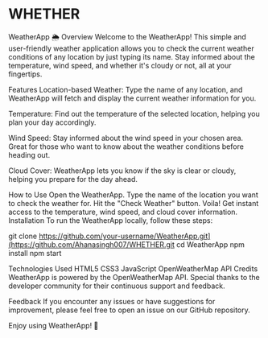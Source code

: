 # WHETHER
WeatherApp 🌦️
Overview
Welcome to the WeatherApp! This simple and user-friendly weather application allows you to check the current weather conditions of any location by just typing its name. Stay informed about the temperature, wind speed, and whether it's cloudy or not, all at your fingertips.

Features
Location-based Weather: Type the name of any location, and WeatherApp will fetch and display the current weather information for you.

Temperature: Find out the temperature of the selected location, helping you plan your day accordingly.

Wind Speed: Stay informed about the wind speed in your chosen area. Great for those who want to know about the weather conditions before heading out.

Cloud Cover: WeatherApp lets you know if the sky is clear or cloudy, helping you prepare for the day ahead.

How to Use
Open the WeatherApp.
Type the name of the location you want to check the weather for.
Hit the "Check Weather" button.
Voila! Get instant access to the temperature, wind speed, and cloud cover information.
Installation
To run the WeatherApp locally, follow these steps:

git clone https://github.com/your-username/WeatherApp.git](https://github.com/Ahanasingh007/WHETHER.git
cd WeatherApp
npm install
npm start


Technologies Used
HTML5
CSS3
JavaScript
OpenWeatherMap API
Credits
WeatherApp is powered by the OpenWeatherMap API. Special thanks to the developer community for their continuous support and feedback.

Feedback
If you encounter any issues or have suggestions for improvement, please feel free to open an issue on our GitHub repository.

Enjoy using WeatherApp! 🌈
